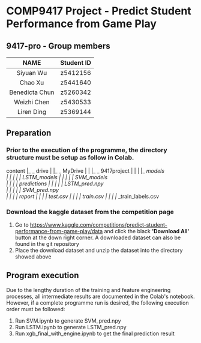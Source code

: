 # COMP9417 Project - Predict Student Performance from Game Play

## 9417-pro - Group members

|      NAME      | Student ID |
|:--------------:|:----------:|
|  Siyuan Wu   |  z5412156 |
| Chao Xu | z5441640 |
| Benedicta Chun | z5260342 |
| Weizhi Chen | z5430533 |
| Liren Ding |  z5369144 |


## Preparation

### Prior to the execution of the programme, the directory structure must be setup as follow in Colab.

content
|_ _ drive
|	|_ _ MyDrive
|	|	|_ _ 9417project
|	|	|	|_ _models	
|	|	|	|	|_ _LSTM_models	
|	|	|	|	|_ _SVM_models	
|	|	|	|_ _predictions
|	|	|	|	|_ _LSTM_pred.npy	
|	|	|	|	|_ _SVM_pred.npy	
|	|	|	|_ _report
|	|	|	|_ _test.csv
|	|	|	|_ _train.csv
|	|	|	|_ _train_labels.csv


### Download the kaggle dataset from the competition page
1. Go to https://www.kaggle.com/competitions/predict-student-performance-from-game-play/data
and click the black **'Download All'** button at the down right corner. A downloaded dataset can also be found
in the git repository 
2. Place the download dataset and unzip the dataset into the directory showed above

## Program execution
Due to the lengthy duration of the training and feature engineering processes, all intermediate 
results are documented in the Colab's notebook. However, if a complete programme run is 
desired, the following execution order must be followed:

1. Run SVM.ipynb to generate SVM_pred.npy
2. Run LSTM.ipynb to generate LSTM_pred.npy
3. Run xgb_final_with_engine.ipynb to get the final prediction result







